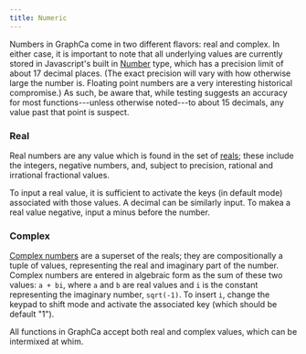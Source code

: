 ```yaml
---
title: Numeric
---
```


Numbers in GraphCa come in two different flavors: real and complex. In either case, it is important to note that all underlying values are currently stored in Javascript's built in [Number](https://developer.mozilla.org/en-US/docs/Web/JavaScript/Reference/Global_Objects/Number) type, which has a precision limit of about 17 decimal places. (The exact precision will vary with how otherwise large the number is. Floating point numbers are a very interesting historical compromise.) As such, be aware that, while testing suggests an accuracy for most functions---unless otherwise noted---to about 15 decimals, any value past that point is suspect.

### Real

Real numbers are any value which is found in the set of [reals](https://en.wikipedia.org/wiki/Real_number); these include the integers, negative numbers, and, subject to precision, rational and irrational fractional values.

To input a real value, it is sufficient to activate the keys (in default mode) associated with those values. A decimal can be similarly input. To makea a real value negative, input a minus before the number.

### Complex

[Complex numbers](https://en.wikipedia.org/wiki/Complex_number) are a superset of the reals; they are compositionally a tuple of values, representing the real and imaginary part of the number. Complex numbers are entered in algebraic form as the sum of these two values: `a + bi`, where `a` and `b` are real values and `i` is the constant representing the imaginary number, `sqrt(-1)`. To insert `i`, change the keypad to shift mode and activate the associated key (which should be default "1").

All functions in GraphCa accept both real and complex values, which can be intermixed at whim.
